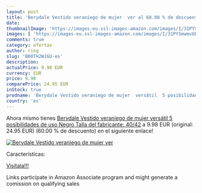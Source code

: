 ```yaml
---
layout: post
title: 'Berydale Vestido veraniego de mujer  ver al 60.00 % de descuento'
date: 
thumbnailImage: 'https://images-eu.ssl-images-amazon.com/images/I/31PYSmwmvUL._SL200_.jpg'
images: [ 'https://images-eu.ssl-images-amazon.com/images/I/31PYSmwmvUL._SL200_.jpg' ]
comments: true
category: ofertas
author: ring
slug: 'B00TH2WJGU-es'
description:
actualPrice: 9.98 EUR
currency: EUR
price: 9.98
comparePrice: 24.95 EUR
inStock: true
prodname: 'Berydale Vestido veraniego de mujer  versátil  5 posibilidades de uso  Negro  Talla del fabricante: 40/42'
country: 'es'
---
```


Ahora mismo tienes [Berydale Vestido veraniego de mujer  versátil  5 posibilidades de uso  Negro  Talla del fabricante: 40/42](https://www.amazon.es/dp/B00TH2WJGU/?tag=tolees-21) a 9.98 EUR (original: 24.95 EUR) (60.00 %  de descuento) en el siguiente enlace!

[![Berydale Vestido veraniego de mujer  ver](https://images-eu.ssl-images-amazon.com/images/I/31PYSmwmvUL._SL200_.jpg)](https://www.amazon.es/dp/B00TH2WJGU/?tag=tolees-21)

Características:


[Visítala!!!](https://www.amazon.es/dp/B00TH2WJGU/?tag=tolees-21)

Links participate in Amazon Associate program and might generate a comission on qualifying sales
